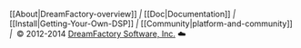 [[About|DreamFactory-overview]] *|*
[[Doc|Documentation]] *|*
[[Install|Getting-Your-Own-DSP]] *|*
[[Community|platform-and-community]] *|*
&nbsp;&copy; 2012-2014 [DreamFactory Software, Inc.][dfcom] :cloud:

[dfcom]: https://www.dreamfactory.com/  "DreamFactory.com"